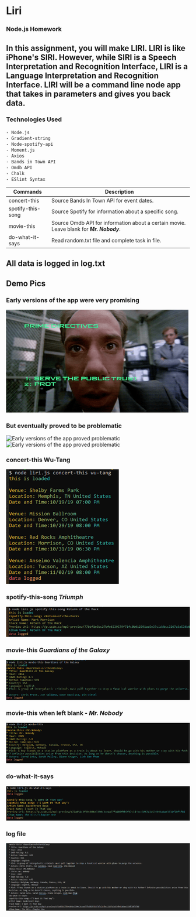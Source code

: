 # Liri

### Node.js Homework

## In this assignment, you will make LIRI. LIRI is like iPhone's SIRI. However, while SIRI is a Speech Interpretation and Recognition Interface, LIRI is a Language Interpretation and Recognition Interface. LIRI will be a command line node app that takes in parameters and gives you back data.

### Technologies Used
    - Node.js
    - Gradient-string
    - Node-spotify-api
    - Moment.js
    - Axios
    - Bands in Town API
    - Omdb API
    - Chalk
    - ESlint Syntax

Commands | Description
---------| -----------
concert-this | Source Bands In Town API for event dates.
spotify-this-song | Source Spotify for information about a specific song.
movie-this | Source Omdb API for information about a certain movie. Leave blank for ***Mr. Nobody***.
do-what-it-says | Read random.txt file and complete task in file.

## All data is logged in log.txt

## Demo Pics

### Early versions of the app were very promising
![Early versions of the app were very promising](assets/images/Robo.gif)

### But eventually proved to be problematic
![Early versions of the app proved problematic](assets/images/Terminator1.gif)
![Early versions of the app proved problematic](assets/images/T2.gif)

### concert-this Wu-Tang
![concert-this](assets/images/concert.PNG)

### spotify-this-song ***Triumph***
![spotify-this-song](assets/images/spotify.PNG)

### movie-this ***Guardians of the Galaxy***
![movie-this](assets/images/movie.PNG)

### movie-this when left blank - ***Mr. Nobody***
![movie-this when left blank](assets/images/Nobody.PNG)

### do-what-it-says
![do-what-it-says](assets/images/do.PNG)

### log file
![log.txt](assets/images/log.PNG)